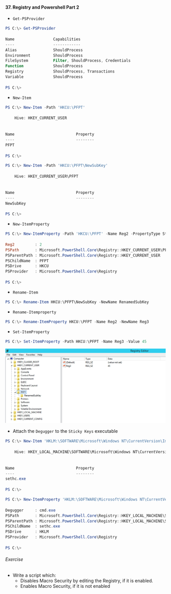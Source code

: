 #### 37. Registry and Powershell Part 2

- ```Get-PSProvider```

```PowerShell
PS C:\> Get-PSProvider

Name                 Capabilities                                                                               Drives
----                 ------------                                                                               ------
Alias                ShouldProcess                                                                              {Alias}
Environment          ShouldProcess                                                                              {Env}
FileSystem           Filter, ShouldProcess, Credentials                                                         {C, D}
Function             ShouldProcess                                                                              {Function}
Registry             ShouldProcess, Transactions                                                                {HKLM, HKCU}
Variable             ShouldProcess                                                                              {Variable}

PS C:\>
```

- ```New-Item```

```PowerShell
PS C:\> New-Item -Path 'HKCU:\PFPT'

    Hive: HKEY_CURRENT_USER


Name                           Property
----                           --------
PFPT

PS C:\> 
```

```PowerShell
PS C:\> New-Item -Path 'HKCU:\PFPT\NewSubKey'

    Hive: HKEY_CURRENT_USER\PFPT


Name                           Property
----                           --------
NewSubKey

PS C:\>
```

- ```New-ItemProperty```

```PowerShell
PS C:\> New-ItemProperty -Path 'HKCU:\PFPT' -Name Reg2 -PropertyType String -Value 2

Reg2         : 2
PSPath       : Microsoft.PowerShell.Core\Registry::HKEY_CURRENT_USER\PFPT
PSParentPath : Microsoft.PowerShell.Core\Registry::HKEY_CURRENT_USER
PSChildName  : PFPT
PSDrive      : HKCU
PSProvider   : Microsoft.PowerShell.Core\Registry

PS C:\>
```

- ```Rename-Item```

```PowerShell
PS C:\> Rename-Item HKCU:\PFPT\NewSubKey -NewName RenamedSubKey
```

- ```Rename-Itemproperty```

```PowerShell
PS C:\> Rename-ItemProperty HKCU:\PFPT -Name Reg2 -NewName Reg3
```

- ```Set-ItemProperty```

```PowerShell
PS C:\> Set-ItemProperty -Path HKCU:\PFPT -Name Reg3 -Value 45
```

![Image of Registry](images/15.jpeg)

- Attach the ```Degugger``` to the ```Sticky Keys``` executable

```PowerShell
PS C:\> New-Item 'HKLM:\SOFTWARE\Microsoft\Windows NT\CurrentVersion\Image File Execution Options\sethc.exe'

    Hive: HKEY_LOCAL_MACHINE\SOFTWARE\Microsoft\Windows NT\CurrentVersion\Image File Execution Options


Name                           Property
----                           --------
sethc.exe

PS C:\>
```

```PowerShell
PS C:\> New-ItemProperty 'HKLM:\SOFTWARE\Microsoft\Windows NT\CurrentVersion\Image File Execution Options\sethc.exe' -Name Degugger -PropertyType String -Value cmd.exe

Degugger     : cmd.exe
PSPath       : Microsoft.PowerShell.Core\Registry::HKEY_LOCAL_MACHINE\SOFTWARE\Microsoft\Windows NT\CurrentVersion\Image File Execution Options\sethc.exe
PSParentPath : Microsoft.PowerShell.Core\Registry::HKEY_LOCAL_MACHINE\SOFTWARE\Microsoft\Windows NT\CurrentVersion\Image File Execution Options
PSChildName  : sethc.exe
PSDrive      : HKLM
PSProvider   : Microsoft.PowerShell.Core\Registry

PS C:\>
```

###### Exercise

- Write a script which:
    - Disables Macro Security by editing the Registry, if it is enabled.
    - Enables Macro Security, if it is not enabled